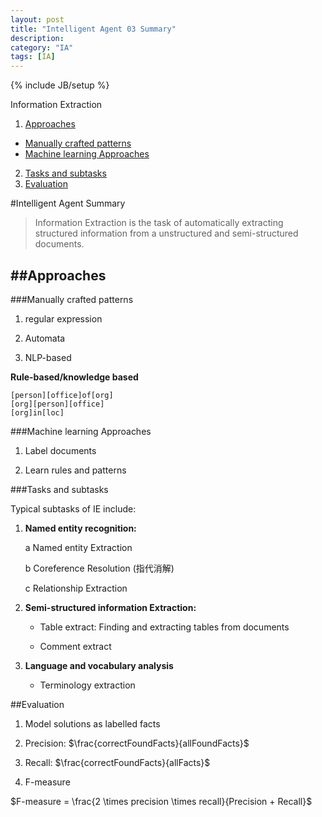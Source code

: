 ```yaml
---
layout: post
title: "Intelligent Agent 03 Summary"
description: 
category: "IA"
tags: [IA]
---
```

{% include JB/setup %}

Information Extraction

1. [Approaches](#approaches)
  + [Manually crafted patterns](#man)
  + [Machine learning Approaches](#mac)
2. [Tasks and subtasks](#tasks)
3. [Evaluation](#eva)

<!--more-->

#Intelligent Agent Summary

> Information Extraction is the task of automatically extracting structured information from a unstructured and semi-structured documents.

##Approaches <a id="approaches"></a>
---

###Manually crafted patterns <a id="man"></a>

1. regular expression

2. Automata

3. NLP-based

**Rule-based/knowledge based**

    [person][office]of[org]
    [org][person][office]
    [org]in[loc]

###Machine learning Approaches <a id="mac"></a>

1. Label documents

2. Learn rules and patterns


###Tasks and subtasks <a id="tasks"></a>

Typical subtasks of IE include:

1. **Named entity recognition:** 

	a Named entity Extraction

	b Coreference Resolution (指代消解)

	c Relationship Extraction

2. **Semi-structured information Extraction:**

	- Table extract: Finding and extracting tables from documents

	- Comment extract

3. **Language and vocabulary analysis**

	- Terminology extraction

##Evaluation <a id="eva"></a>

1. Model solutions as labelled facts

2. Precision: $\frac{correctFoundFacts}{allFoundFacts}$

3. Recall: $\frac{correctFoundFacts}{allFacts}$

4. F-measure

$F-measure = \frac{2 \times precision \times recall}{Precision + Recall}$

